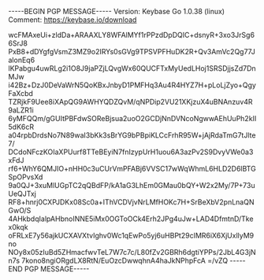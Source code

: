 -----BEGIN PGP MESSAGE-----
Version: Keybase Go 1.0.38 (linux)
Comment: https://keybase.io/download

wcFMAxeUi+zldDa+ARAAXLY8WFAlMYf1rPPzdDpDQIC+dsnyR+3xo3JrSg66SrJ8
PxB8+dDYgfgVsmZ3MZ9o2IRYs0sGVg9TPSVPFHuDK2R+Qv3AmVc2Qg77JalonEq6
lKPabgu4uwRLg2i1O8J9jaPZjLQvgWx60QUCFTxMyUedLHoj1SRSDjjsZd7DnMJw
i42Bz+DzJ0DeVaWrN5QoKBxJnbyD1PMFHq3Au4R4HYZ7H+pLoLjZyo+QgyFaXcbd
TZRjkF9Uee8iXApQG9AWHYQDZQvM/qNPDip2VU21XKjzuX4uBNAnzuv4R9aLZR1i
6yMFQQm/gGUItPBFdwSOReBjsua2uoO2GCDjNnDVNcoNgwwAEhUuPh2kII5dK6cR
a04rpbDrdsNo7N89waI3bKk3sBrYG9bPBpiKLCcFrhR95W+jAjRdaTmG7tJlte7/
DCdoNFczKOIaXPUurf8TTeBEyiN7fnIzypUrH1uou6A3azPv2S9DvyVWe0a3xFdJ
rf6+WhY6QMJIO+nHH0c3uCUrVmPFABj6VVSC17wWqWhmL6HLD2D6lBTGSpOPvsXd
9a0QJ+3xuMlUGpTC2qQBdFP/kA1aG3LhEm0GMau0bQY+W2x2My/7P+73uUeQJTxj
RF8+hnrj0CXPJDKx08Sc0a+IThVCDVjvNrLMfHOKc7H+SrBeXbV2pnLnaQNGwO/S
4AHkbdqIalpAHbnoINNE5iMx0OGToOCk4Erh2JPg4uJw+LAD4DfmtnD/Tkex0kqk
oFRLxE7y56ajkUCXAVXtvIghv0Wc1qEwPo5yj6uHBPt29cIMR6iX6XjUxllyM9no
NOy8x05zIuBd5ZHmacfwvTeL7W7c7c/L80fZv2GBRh6dgtiYPPs/2JbL4G3jNn7s
7kono8ngiORgdLX8RtN/EuOzcDwwqhnA4haJkNPhpFcA
=/vZQ
-----END PGP MESSAGE-----
